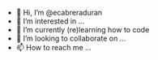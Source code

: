 - 👋 Hi, I’m @ecabreraduran
- 👀 I’m interested in ...
- 🌱 I’m currently (re)learning how to code
- 💞️ I’m looking to collaborate on ...
- 📫 How to reach me ...

<!---
ecabreraduran/ecabreraduran is a ✨ special ✨ repository because its `README.md` (this file) appears on your GitHub profile.
You can click the Preview link to take a look at your changes.
--->
